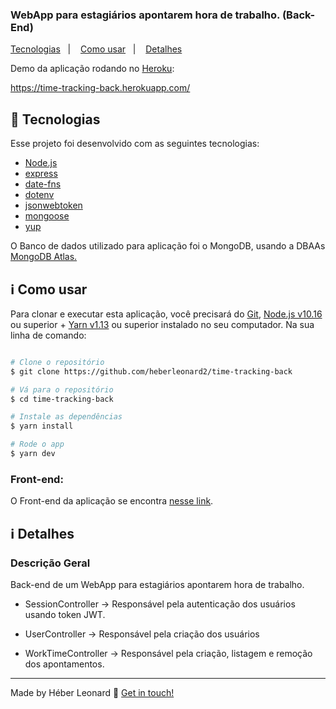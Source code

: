 <h3>
  WebApp para estagiários apontarem hora de trabalho. (Back-End)
</h3>
<p >
  <a href="#rocket-tecnologias">Tecnologias</a>&nbsp;&nbsp;&nbsp;|&nbsp;&nbsp;&nbsp;
  <a href="#information_source-como-usar">Como usar</a>&nbsp;&nbsp;&nbsp;|&nbsp;&nbsp;&nbsp;
  <a href="#information_source-detalhes">Detalhes</a>
</p>

<p>
Demo da aplicação rodando no
<a href="https://www.heroku.com/home" target="_blank">Heroku</a>:
<p>
  <a href="https://time-tracking-back.herokuapp.com/" target="_blank">
    https://time-tracking-back.herokuapp.com/
    </p>
  </a>
</p>

## :rocket: Tecnologias

Esse projeto foi desenvolvido com as seguintes tecnologias:

- [Node.js](https://nodejs.org/en/)
- [express](https://expressjs.com/)
- [date-fns](https://date-fns.org/)
- [dotenv](https://github.com/motdotla/dotenv)
- [jsonwebtoken](https://jwt.io/)
- [mongoose](https://mongoosejs.com/)
- [yup](https://github.com/jquense/yup)

O Banco de dados utilizado para aplicação foi o MongoDB, usando a DBAAs <a href="https://www.mongodb.com/cloud/atlas" target="_blank">MongoDB Atlas.</a>

## :information_source: Como usar

Para clonar e executar esta aplicação, você precisará do [Git](https://git-scm.com), [Node.js v10.16][nodejs] ou superior + [Yarn v1.13][yarn] ou superior instalado no seu computador. Na sua linha de comando:

```bash

# Clone o repositório
$ git clone https://github.com/heberleonard2/time-tracking-back

# Vá para o repositório
$ cd time-tracking-back

# Instale as dependências
$ yarn install

# Rode o app
$ yarn dev
```

### Front-end:

O Front-end da aplicação se encontra <a href="https://github.com/heberleonard2/time-tracking-front">nesse link</a>.

## :information_source: Detalhes

### Descrição Geral

Back-end de um WebApp para estagiários apontarem hora de trabalho.

- SessionController -> Responsável pela autenticação dos usuários usando token JWT.

- UserController -> Responsável pela criação dos usuários

- WorkTimeController -> Responsável pela criação, listagem e remoção dos apontamentos.

---

Made by Héber Leonard :wave: [Get in touch!](https://www.linkedin.com/in/heber-leonard/)

[nodejs]: https://nodejs.org/
[yarn]: https://yarnpkg.com/
[vc]: https://code.visualstudio.com/
[vceditconfig]: https://marketplace.visualstudio.com/items?itemName=EditorConfig.EditorConfig
[vceslint]: https://marketplace.visualstudio.com/items?itemName=dbaeumer.vscode-eslint
